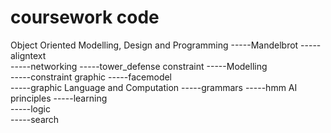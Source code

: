 # coursework code
Object Oriented Modelling, Design and Programming
-----Mandelbrot	
-----aligntext	
-----networking	
-----tower_defense
constraint
-----Modelling	
-----constraint
graphic
-----facemodel	
-----graphic
Language and Computation
-----grammars
-----hmm
AI principles
-----learning	
-----logic		
-----search
